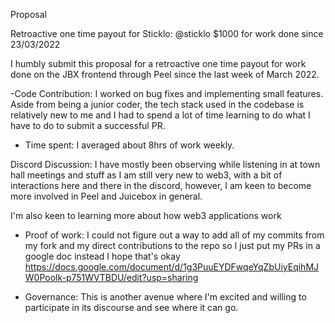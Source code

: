 Proposal 

Retroactive one time payout for Sticklo: @sticklo $1000 for work done since 23/03/2022


I humbly submit this proposal for a retroactive one time payout for work done on the JBX frontend through Peel since the last week of March 2022. 


-Code Contribution:  I  worked on  bug fixes and implementing small features. Aside from being a junior coder, the tech stack used in the codebase is relatively new to me and  I had to  spend a lot of time learning to do what I have to do to submit a successful PR.

- Time spent: I averaged about 8hrs of work weekly. 

Discord Discussion: I have mostly been observing while listening in at town hall meetings and stuff as I am still very new to web3, with a bit of interactions here and there in the discord, however, I am keen to become more involved in Peel and Juicebox in general.

I'm also keen to learning more about how web3 applications work

- Proof of work: I could not figure out a way to add all of my commits from my fork and my direct contributions to the repo so I just put my PRs in a google doc instead I hope that's okay  https://docs.google.com/document/d/1g3PuuEYDFwqeYqZbUiyEqihMJW0Poolk-p751WVTBDU/edit?usp=sharing

- Governance: This is another avenue where I'm excited and willing  to participate in its discourse and see where it can go.
